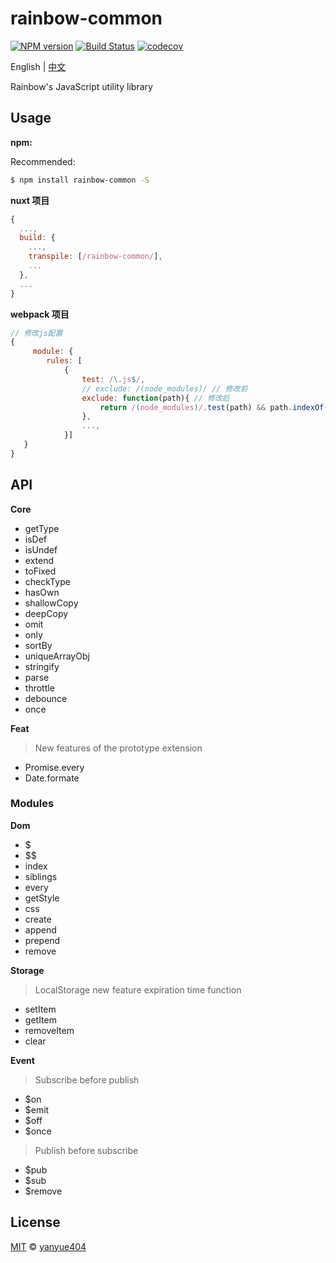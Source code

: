 # rainbow-common

[![NPM version](https://img.shields.io/npm/v/rainbow-common.svg?style=flat)](https://www.npmjs.com/package/rainbow-common) [![Build Status](https://travis-ci.org/rainbow-design/rainbow-common.svg?branch=master)](https://travis-ci.org/rainbow-design/rainbow-common) [![codecov](https://codecov.io/gh/rainbow-design/rainbow-common/branch/master/graph/badge.svg)](https://codecov.io/gh/rainbow-design/rainbow-common)

English | [中文](https://github.com/rainbow-design/rainbow-common/blob/master/README_zh.md)

Rainbow's JavaScript utility library

## Usage

**npm:**

Recommended:

```bash
$ npm install rainbow-common -S
```

**nuxt 项目**

```js
{
  ...,
  build: {
    ...,
    transpile: [/rainbow-common/],
    ...
  },
  ...
}

```

**webpack 项目**

```js
// 修改js配置
{
     module: {
        rules: [
            {
                test: /\.js$/,
                // exclude: /(node_modules)/ // 修改前
                exclude: function(path){ // 修改后
                    return /(node_modules)/.test(path) && path.indexOf('rainbow-common') === -1;
                },
                ...,
            }]
   }
}

```

## API

**Core**

- getType
- isDef
- isUndef
- extend
- toFixed
- checkType
- hasOwn
- shallowCopy
- deepCopy
- omit
- only
- sortBy
- uniqueArrayObj
- stringify
- parse
- throttle
- debounce
- once

**Feat**

> New features of the prototype extension

- Promise.every
- Date.formate

### Modules

**Dom**

- \$
- \$\$
- index
- siblings
- every
- getStyle
- css
- create
- append
- prepend
- remove

**Storage**

> LocalStorage new feature expiration time function

- setItem
- getItem
- removeItem
- clear

**Event**

> Subscribe before publish

- \$on
- \$emit
- \$off
- \$once

> Publish before subscribe

- \$pub
- \$sub
- \$remove

## License

[MIT](LICENSE) © [yanyue404](https://github.com/yanyue404)
